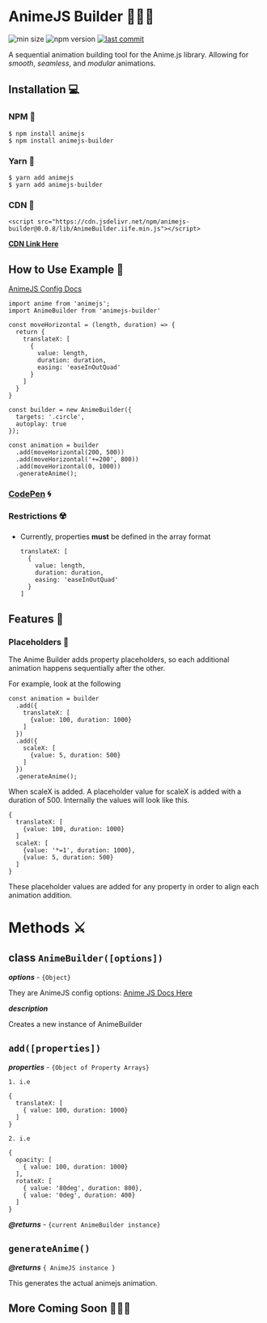 # AnimeJS Builder 🎊🎊🎊
![min size](https://img.shields.io/bundlephobia/min/animejs-builder.svg?style=flat)
![npm version](https://img.shields.io/npm/v/animejs-builder.svg?colorB=violet&style=flat)
[![last commit](https://img.shields.io/github/last-commit/lance13c/animejs-builder.svg?style=flat)]("https://github.com/lance13c/animejs-builder")

A sequential animation building tool for the Anime.js library.
Allowing for _smooth_, _seamless_, and _modular_ animations.

## Installation 💻

### NPM 💠

    $ npm install animejs
    $ npm install animejs-builder

### Yarn 💠
    
    $ yarn add animejs
    $ yarn add animejs-builder

### CDN 💠

    <script src="https://cdn.jsdelivr.net/npm/animejs-builder@0.0.8/lib/AnimeBuilder.iife.min.js"></script>

**[CDN Link Here](https://www.jsdelivr.com/package/npm/animejs-builder)**

## How to Use Example 🍉

[AnimeJS Config Docs](https://animejs.com/documentation/#cssSelector)

    import anime from 'animejs';
    import AnimeBuilder from 'animejs-builder'

    const moveHorizontal = (length, duration) => {
      return {
        translateX: [
          {
            value: length, 
            duration: duration, 
            easing: 'easeInOutQuad'
          }
        ]
      }
    }

    const builder = new AnimeBuilder({
      targets: '.circle',
      autoplay: true
    });

    const animation = builder
      .add(moveHorizontal(200, 500))
      .add(moveHorizontal('+=200', 800))
      .add(moveHorizontal(0, 1000))
      .generateAnime();


### [CodePen](https://codepen.io/lance13c/pen/NoyYOd) 🌀

### Restrictions ☢️

* Currently, properties **must** be defined in the array format

      translateX: [
        {
          value: length, 
          duration: duration, 
          easing: 'easeInOutQuad'
        }
      ]

## Features 🎁

### Placeholders 🗻

The Anime Builder adds property placeholders, so each additional animation happens sequentially after the other.

For example, look at the following

    const animation = builder
      .add({
        translateX: [
          {value: 100, duration: 1000}
        ]
      })
      .add({
        scaleX: [
          {value: 5, duration: 500}
        ]
      })
      .generateAnime();



When scaleX is added. A placeholder value for scaleX is added with a duration of 500. Internally the values will look like this.

    {
      translateX: [
        {value: 100, duration: 1000}
      ]
      scaleX: [
        {value: '*=1', duration: 1000},
        {value: 5, duration: 500}
      ]
    }

These placeholder values are added for any property in order to align each animation addition.


# Methods ⚔️

## class `AnimeBuilder([options])`

_**options**_ - `{Object}`

They are AnimeJS config options: [Anime JS Docs Here](https://animejs.com/documentation/#cssProperties)

_**description**_

Creates a new instance of AnimeBuilder

## `add([properties])`

_**properties**_ - `{Object of Property Arrays}`

`1. i.e`

    {
      translateX: [
        { value: 100, duration: 1000}
      ]
    }

`2. i.e`

    {
      opacity: [
        { value: 100, duration: 1000}
      ],
      rotateX: [
        { value: '80deg', duration: 800},
        { value: '0deg', duration: 400}
      ]
    }

_**@returns**_ - `{current AnimeBuilder instance}`


## `generateAnime()`

_**@returns**_ `{ AnimeJS instance }`

This generates the actual animejs animation.

## More Coming Soon 🎉🎉🎉